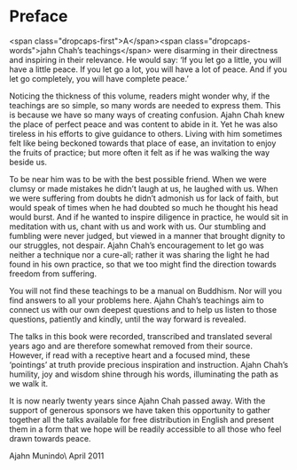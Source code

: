 Preface
=======

\<span class="dropcaps-first"\>A\</span\>\<span
class="dropcaps-words"\>jahn Chah’s teachings\</span\> were disarming in
their directness and inspiring in their relevance. He would say: ‘If you
let go a little, you will have a little peace. If you let go a lot, you
will have a lot of peace. And if you let go completely, you will have
complete peace.’

Noticing the thickness of this volume, readers might wonder why, if the
teachings are so simple, so many words are needed to express them. This
is because we have so many ways of creating confusion. Ajahn Chah knew
the place of perfect peace and was content to abide in it. Yet he was
also tireless in his efforts to give guidance to others. Living with him
sometimes felt like being beckoned towards that place of ease, an
invitation to enjoy the fruits of practice; but more often it felt as if
he was walking the way beside us.

To be near him was to be with the best possible friend. When we were
clumsy or made mistakes he didn’t laugh at us, he laughed with us. When
we were suffering from doubts he didn’t admonish us for lack of faith,
but would speak of times when he had doubted so much he thought his head
would burst. And if he wanted to inspire diligence in practice, he would
sit in meditation with us, chant with us and work with us. Our stumbling
and fumbling were never judged, but viewed in a manner that brought
dignity to our struggles, not despair. Ajahn Chah’s encouragement to let
go was neither a technique nor a cure-all; rather it was sharing the
light he had found in his own practice, so that we too might find the
direction towards freedom from suffering.

You will not find these teachings to be a manual on Buddhism. Nor will
you find answers to all your problems here. Ajahn Chah’s teachings aim
to connect us with our own deepest questions and to help us listen to
those questions, patiently and kindly, until the way forward is
revealed.

The talks in this book were recorded, transcribed and translated several
years ago and are therefore somewhat removed from their source. However,
if read with a receptive heart and a focused mind, these ‘pointings’ at
truth provide precious inspiration and instruction. Ajahn Chah’s
humility, joy and wisdom shine through his words, illuminating the path
as we walk it.

It is now nearly twenty years since Ajahn Chah passed away. With the
support of generous sponsors we have taken this opportunity to gather
together all the talks available for free distribution in English and
present them in a form that we hope will be readily accessible to all
those who feel drawn towards peace.

Ajahn Munindo\\
April 2011
